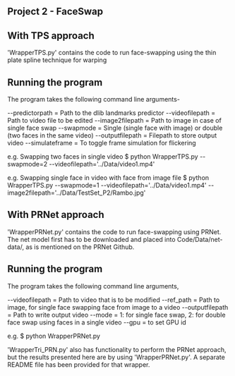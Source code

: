 
Project 2 - FaceSwap
--------------------

With TPS approach
-----------------
'WrapperTPS.py' contains the code to run face-swapping using the thin plate spline technique for warping


Running the program
-------------------
The program takes the following command line arguments-

--predictorpath = Path to the dlib landmarks predictor
--videofilepath = Path to video file to be edited
--image2filepath = Path to image in case of single face swap
--swapmode = Single (single face with image) or double (two faces in the same video)
--outputfilepath = Filepath to store output video
--simulateframe = To toggle frame simulation for flickering 


e.g. Swapping two faces in single video
$ python WrapperTPS.py --swapmode=2 --videofilepath='../Data/video1.mp4'

e.g. Swapping single face in video with face from image file
$ python WrapperTPS.py --swapmode=1 --videofilepath='../Data/video1.mp4' --image2filepath='../Data/TestSet_P2/Rambo.jpg'



With PRNet approach
-------------------
'WrapperPRNet.py' contains the code to run face-swapping using PRNet. The net model first has to be downloaded and placed into Code/Data/net-data/, as is mentioned on the PRNet Github.


Running the program
-------------------
The program takes the following command line arguments,

--videofilepath = Path to video that is to be modified
--ref_path = Path to image, for single face swapping face from image to a video
--outputfilepath = Path to write output video
--mode = 1: for single face swap, 2: for double face swap using faces in a single video
--gpu = to set GPU id


e.g.
$ python WrapperPRNet.py


'WrapperTri_PRN.py' also has functionality to perform the PRNet approach, but the results presented here are by using 'WrapperPRNet.py'. A separate README file has been provided for that wrapper.


